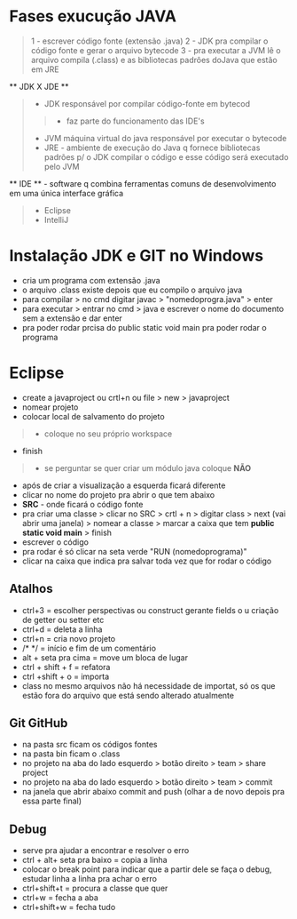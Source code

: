  # Fases exucução JAVA
> 1 - escrever código fonte (extensão .java)
> 2 - JDK pra compilar o código fonte e gerar o arquivo bytecode
> 3 - pra executar a JVM lê o arquivo compila (.class) e as bibliotecas padrôes doJava que estão em JRE

** JDK X JDE **
> - JDK responsável por compilar código-fonte em bytecod
>> - faz parte do funcionamento das IDE's
> - JVM máquina virtual do java responsável por executar o bytecode
> - JRE - ambiente de execução do Java q fornece bibliotecas padrões p/ o JDK compilar o código e esse código será executado pelo JVM

** IDE ** - software q combina ferramentas comuns de desenvolvimento em uma única interface gráfica
> - Eclipse
> - IntelliJ

# Instalação JDK e GIT no Windows
- cria um programa com extensão .java
- o arquivo .class existe depois que eu compilo o arquivo java
- para compilar > no cmd digitar javac > "nomedoprogra.java" > enter
- para executar > entrar no cmd > java e escrever o nome do documento sem a extensão e dar enter
- pra poder rodar prcisa do public static void main pra poder rodar o programa

# Eclipse
- create a javaproject ou crtl+n ou file > new > javaproject
- nomear projeto
- colocar local de salvamento do projeto 
> - coloque no seu próprio workspace
- finish
> - se perguntar se quer criar um módulo java coloque **NÃO**
- após de criar a visualização a esquerda ficará diferente
- clicar no nome do projeto pra abrir o que tem abaixo
- __SRC__ - onde ficará o código fonte
- pra criar uma classe > clicar no SRC > crtl + n > digitar class > next (vai abrir uma janela) > nomear a classe > marcar a caixa que tem **public static void main** > finish
- escrever o código
- pra rodar é só clicar na seta verde "RUN (nomedoprograma)"
- clicar na caixa que indica pra salvar toda vez que for rodar o código
## Atalhos
- ctrl+3 = escolher perspectivas ou construct gerante fields o u criação de getter ou setter etc
- ctrl+d = deleta a linha
- ctrl+n = cria novo projeto
- /*   */ = início e fim de um comentário
 - alt + seta pra cima = move um bloca de lugar
 - ctrl + shift + f = refatora
  - ctrl +shift + o = importa
  - class no mesmo arquivos não há necessidade de importat, só os que estão fora do arquivo que está sendo alterado atualmente

  ## Git GitHub
  - na pasta src ficam os códigos fontes
  - na pasta bin ficam o .class
  - no projeto na aba do lado esquerdo > botão direito > team > share project 
  - no projeto na aba do lado esquerdo > botão direito > team > commit
 - na janela que abrir abaixo commit and push (olhar a de novo depois pra essa parte final)


 ## Debug
 - serve pra ajudar a encontrar e resolver o erro
 - ctrl + alt+ seta pra baixo = copia a linha
 - colocar o break point para indicar que a partir dele se faça o debug, estudar linha a linha pra achar o erro
 - ctrl+shift+t = procura a classe que quer
 - ctrl+w = fecha a aba
 - ctrl+shift+w = fecha tudo
